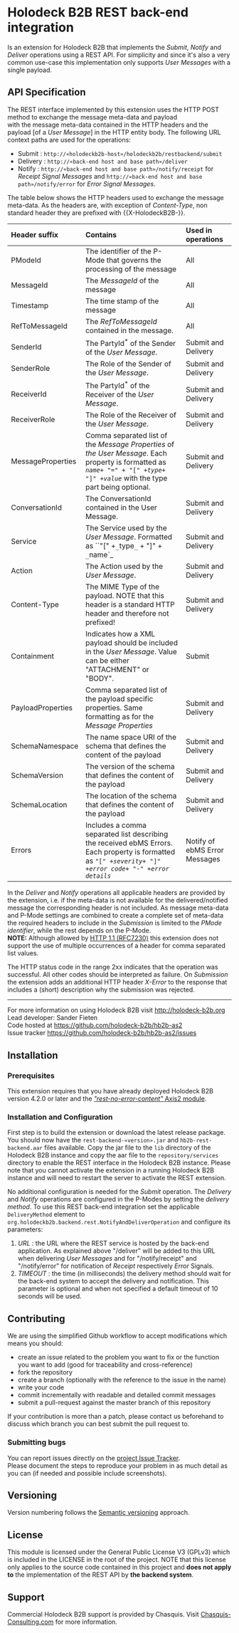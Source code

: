 # Holodeck B2B REST back-end integration
Is an extension for Holodeck B2B that implements the _Submit_, _Notify_ and _Deliver_ operations using a REST API. For
simplicity and since it's also a very common use-case this implementation only supports _User Messages_ with a single
payload.

## API Specification
The REST interface implemented by this extension uses the HTTP POST method to exchange the message meta-data and payload  
with the message meta-data contained in the HTTP headers and the payload [of a *User Message*] in the HTTP entity body. The
following URL context paths are used for the operations:
* Submit : `http://«holodeckb2b-host»/holodeckb2b/restbackend/submit`
* Delivery : `http://«back-end host and base path»/deliver`
* Notify : `http://«back-end host and base path»/notify/receipt` for _Receipt Signal Messages_ and `http://«back-end host
and base path»/notify/error` for _Error Signal Messages_.

The table below shows the HTTP headers used to exchange the message meta-data. As the headers are, with exception of
 _Content-Type_, non standard header they are prefixed with {{X-HolodeckB2B-}}.

| Header suffix  | Contains       | Used in operations |
| :------------- | :------------- | :----------------- |
| PModeId | The identifier of the P-Mode that governs the processing of the message       | All           |
| MessageId | The _MessageId_ of the message | All |
| Timestamp | The time stamp of the message | All |
| RefToMessageId | The _RefToMessageId_ contained in the message. | All |
| SenderId | The PartyId<sup>*</sup> of the Sender of the _User Message_. | Submit and Delivery |
| SenderRole | The Role of the Sender of the _User Message_. | Submit and Delivery |
| ReceiverId | The PartyId<sup>*</sup> of the Receiver of the _User Message_. | Submit and Delivery |
| ReceiverRole | The Role of the Receiver of the _User Message_. | Submit and Delivery |
| MessageProperties | Comma separated list of the <i>Message Properties</i> of _the User Message_. Each property is formatted as _`name`_`+ "=" + "[" +`_`type`_` + "]" + `_`value`_ with the type part being optional. | Submit and Delivery |
| ConversationId | The ConversationId contained in the User Message. | Submit and Delivery |
| Service | The Service used by the _User Message_. Formatted as ``"[" +`_`type`_` + "]" + `_`name`_ | Submit and Delivery |
| Action | The Action used by the _User Message_. | Submit and Delivery |
| Content-Type | The MIME Type of the payload. NOTE that this header is a standard HTTP header and therefore not prefixed! | Submit and Delivery |
| Containment | Indicates how a XML payload should be included in the _User Message_. Value can be either "ATTACHMENT" or "BODY". | Submit |
| PayloadProperties | Comma separated list of the payload specific properties. Same formatting as for the _Message Properties_ | Submit and Delivery |
| SchemaNamespace | The name space URI of the schema that defines the content of the payload | Submit and Delivery |
| SchemaVersion | The version of the schema that defines the content of the payload | Submit and Delivery |
| SchemaLocation | The location of the schema that defines the content of the payload | Submit and Delivery |
| Errors | Includes a comma separated list describing the received ebMS Errors. Each property is formatted as `"[" +`_`severity`_` + "]" + `_`error code`_` + "-" + `_`error details`_ | Notify of ebMS Error Messages |   

In the _Deliver_ and _Notify_ operations all applicable headers are provided by the extension, i.e. if the meta-data is not
available for the delivered/notified message the corresponding header is not included.
As message meta-data and P-Mode settings are combined to create a complete set of meta-data the required headers to
include in the _Submission_ is limited to the <i>PMode identifier</i>, while the rest depends on the P-Mode.  
**NOTE:** Although allowed by [HTTP 1.1 (RFC7230)](https://tools.ietf.org/html/rfc7230#section-3.2.2) this extension does not
support the use of multiple occurrences of a header for comma separated list values.

The HTTP status code in the range 2xx indicates that the operation was successful. All other codes should be interpreted as
failure. On _Submission_ the extension adds an additional HTTP header _X-Error_ to the response that includes a (short)
description why the submission was rejected.

__________________
For more information on using Holodeck B2B visit http://holodeck-b2b.org  
Lead developer: Sander Fieten  
Code hosted at https://github.com/holodeck-b2b/hb2b-as2  
Issue tracker https://github.com/holodeck-b2b/hb2b-as2/issues  

## Installation
### Prerequisites  
This extension requires that you have already deployed Holodeck B2B version 4.2.0 or later and the [*"rest-no-error-content"* Axis2 module](https://github.com/holodeck-b2b/axis2-rest-status-only-error).

### Installation and Configuration
First step is to build the extension or download the latest release package. You should now have the `rest-backend-«version».jar` and `hb2b-rest-backend.aar` files available. Copy the jar file to the `lib` directory of the Holodeck B2B instance and copy the aar file to the `repository/services` directory to enable the REST interface in the Holodeck B2B instance. Please note that you cannot activate the extension in a running Holodeck B2B instance and will need to restart the server to activate the REST extension.

No additional configuration is needed for the _Submit_ operation. The _Delivery_ and _Notify_ operations are configured in the
P-Modes by setting the _delivery method_. To use this REST back-end integration set the applicable `DeliveryMethod` element to `org.holodeckb2b.backend.rest.NotifyAndDeliverOperation` and configure its parameters:
1. _URL_ : the URL where the REST service is hosted by the back-end application. As explained above "/deliver" will be added
 to this URL when delivering _User Messages_ and for "/notify/receipt" and "/notify/error" for notification of _Receipt_ respectively _Error_ Signals.
2. _TIMEOUT_ : the time (in milliseconds) the delivery method should wait for the back-end system to accept the delivery and notification. This parameter is optional and when not specified a default timeout of 10 seconds will be used.

## Contributing
We are using the simplified Github workflow to accept modifications which means you should:
* create an issue related to the problem you want to fix or the function you want to add (good for traceability and cross-reference)
* fork the repository
* create a branch (optionally with the reference to the issue in the name)
* write your code
* commit incrementally with readable and detailed commit messages
* submit a pull-request against the master branch of this repository

If your contribution is more than a patch, please contact us beforehand to discuss which branch you can best submit the pull request to.

### Submitting bugs
You can report issues directly on the [project Issue Tracker](https://github.com/holodeck-b2b/rest-backend/issues).  
Please document the steps to reproduce your problem in as much detail as you can (if needed and possible include screenshots).

## Versioning
Version numbering follows the [Semantic versioning](http://semver.org/) approach.

## License
This module is licensed under the General Public License V3 (GPLv3) which is included in the LICENSE in the root of the project. NOTE that this
license only applies to the source code contained in this project and **does not apply to** the implementation of the REST API by **the backend system**.

## Support
Commercial Holodeck B2B support is provided by Chasquis. Visit [Chasquis-Consulting.com](http://chasquis-consulting.com/holodeck-b2b-support/) for more information.
